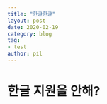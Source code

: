 ```yaml
---
title: "한글한글"
layout: post
date: 2020-02-19
category: blog
tag:
- test
author: pil
---
```

# 한글 지원을 안해?
